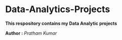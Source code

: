 # Data-Analytics-Projects
**This respository contains my Data Analytic projects**

**Author  :** *Pratham Kumar*
